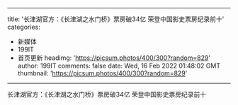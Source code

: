 
---
title: '长津湖官方：《长津湖之水门桥》票房破34亿 荣登中国影史票房纪录前十'
categories: 
 - 新媒体
 - 199IT
 - 首页更新
headimg: 'https://picsum.photos/400/300?random=829'
author: 199IT
comments: false
date: Wed, 16 Feb 2022 01:48:02 GMT
thumbnail: 'https://picsum.photos/400/300?random=829'
---

<div>   
长津湖官方：《长津湖之水门桥》票房破34亿 荣登中国影史票房纪录前十  
</div>
            